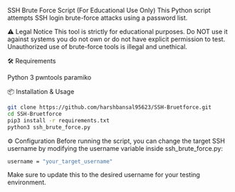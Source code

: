 SSH Brute Force Script (For Educational Use Only)
This Python script attempts SSH login brute-force attacks using a password list.

⚠️ Legal Notice
This tool is strictly for educational purposes.
Do NOT use it against systems you do not own or do not have explicit permission to test.
Unauthorized use of brute-force tools is illegal and unethical.

🛠 Requirements

Python 3
pwntools
paramiko

📦 Installation & Usage
```bash
git clone https://github.com/harshbansal95623/SSH-Bruetforce.git
cd SSH-Bruetforce
pip3 install -r requirements.txt
python3 ssh_brute_force.py
```

⚙️ Configuration
Before running the script, you can change the target SSH username by modifying the username variable inside ssh_brute_force.py:

```bash
username = "your_target_username"
```
Make sure to update this to the desired username for your testing environment.
